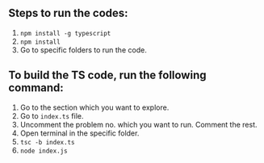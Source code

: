 ## Steps to run the codes:
1. `npm install -g typescript`
2. `npm install`
3. Go to specific folders to run the code.

## To build the TS code, run the following command:
1. Go to the section which you want to explore. 
2. Go to `index.ts` file.
3. Uncomment the problem no. which you want to run. Comment the rest.
4. Open terminal in the specific folder.
5. `tsc -b index.ts`
6. `node index.js`